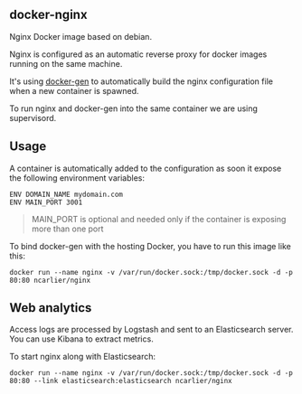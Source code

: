 ## docker-nginx

Nginx Docker image based on debian.

Nginx is configured as an automatic reverse proxy for docker images running on the same machine.

It's using [docker-gen](https://github.com/jwilder/docker-gen) to automatically build the nginx configuration file when a new container is spawned.

To run nginx and docker-gen into the same container we are using supervisord.

## Usage

A container is automatically added to the configuration as soon it expose the following environment variables:

    ENV DOMAIN_NAME mydomain.com
    ENV MAIN_PORT 3001

> MAIN_PORT is optional and needed only if the container is exposing more than one port

To bind docker-gen with the hosting Docker, you have to run this image like this:

    docker run --name nginx -v /var/run/docker.sock:/tmp/docker.sock -d -p 80:80 ncarlier/nginx

## Web analytics

Access logs are processed by Logstash and sent to an Elasticsearch server. You can use Kibana to extract metrics.

To start nginx along with Elasticsearch:

    docker run --name nginx -v /var/run/docker.sock:/tmp/docker.sock -d -p 80:80 --link elasticsearch:elasticsearch ncarlier/nginx
